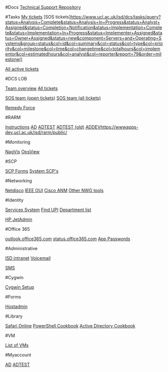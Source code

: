 #Docs
[Technical Support Repository](https://tsr.dcs.ucl.ac.uk)

#Tasks
[My tickets](https://www.ucl.ac.uk/isd/dcs/tasks/query?status=Analysis+Complete&status=Analysis+In+Progress&status=Analyst+Assigned&status=Completion+Notification&status=Implementation+Complete&status=Implementation+In+Progress&status=Implementer+Assigned&status=Owner+Assigned&status=new&analyst=%24USER&or&status=Analysis+Complete&status=Analysis+In+Progress&status=Analyst+Assigned&status=Completion+Notification&status=Implementation+Complete&status=Implementation+In+Progress&status=Implementer+Assigned&status=Owner+Assigned&status=new&implementor=%24USER&or&owner=%24USER&status=Analysis+Complete&status=Analysis+In+Progress&status=Analyst+Assigned&status=Completion+Notification&status=Implementation+Complete&status=Implementation+In+Progress&status=Implementer+Assigned&status=Owner+Assigned&status=new&group=status&col=id&col=summary&col=analyst&col=implementor&col=type&col=priority&col=milestone&col=component&col=time&col=changetime&col=pname&col=sname&col=totalhours&col=estimatedhours&col=reporter&report=7&order=priority)
[SOS tickets]https://www.ucl.ac.uk/isd/dcs/tasks/query?status=Analysis+Complete&status=Analysis+In+Progress&status=Analyst+Assigned&status=Completion+Notification&status=Implementation+Complete&status=Implementation+In+Progress&status=Implementer+Assigned&status=Owner+Assigned&status=new&component=Servers+and+Operating+Systems&group=status&col=id&col=summary&col=status&col=type&col=priority&col=milestone&col=time&col=changetime&col=totalhours&col=implementor&col=estimatedhours&col=analyst&col=reporter&report=79&order=milestone()

[All active tickets](https://www.ucl.ac.uk/isd/dcs/tasks/report/18?max=500)

#DCS LOB

[Team overview](https://www.ucl.ac.uk/isd/dcs/lob/query?status=accepted&status=assigned&status=new&status=reopened&status=scheduled&group=owner&report=5&order=priority)
[All tickets](https://www.ucl.ac.uk/isd/dcs/lob/query?status=accepted&status=assigned&status=closed&status=new&status=reopened&status=scheduled&col=id&col=summary&col=status&col=type&col=priority&col=component&col=time&report=5&desc=1&order=id)

[SOS team (open tickets)](https://www.ucl.ac.uk/isd/dcs/lob/query?owner=SOS&status=accepted&status=assigned&status=new&status=reopened&status=scheduled&or&status=accepted&status=assigned&status=new&status=reopened&status=scheduled&owner=0_Other&group=owner&col=id&col=summary&col=status&col=type&col=priority&col=time&col=reporter&report=2&order=status)
[SOS team (all tickets)](https://www.ucl.ac.uk/isd/dcs/lob/query?owner=SOS&status=accepted&status=assigned&status=closed&status=new&status=reopened&status=scheduled&or&status=accepted&status=assigned&status=closed&status=new&status=reopened&status=scheduled&owner=0_Other&or&owner=Management&status=accepted&status=assigned&status=closed&status=new&status=reopened&status=scheduled&col=id&col=summary&col=status&col=type&col=priority&col=time&col=reporter&report=2&desc=1&order=id)

[Remedy Force](https://ucl.my.salesforce.com/)

#RARM

[Instructions](https://wiki.ucl.ac.uk/display/MSOps/Active+Directory+Support)
[AD](https://wwwapps-live.ucl.ac.uk/isd/rarm/public)
[ADTEST](https://wwwapps-uat.ucl.ac.uk/isd/idapps/apps/rarm/public/)
[ADTEST (old)](https://wwwapps-uat.ucl.ac.uk/isd/rarm/public)
[ADDEV]()https://wwwapps-dev.ucl.ac.uk/isd/rarm/public/

#Monitoring

[NagVis](http://nagios-b.ucl-0.ucl.ac.uk/naemon/#/nagvis/frontend/nagvis-js/index.php?mod=Map&act=view&show=overview)
[OpsView](https://systems-nagios.ucl.ac.uk/)

#SCP

[SCP Forms](https://www.ucl.ac.uk/~ccaascp/paper.cgi?category=scp)
[System SCP's](https://www.ucl.ac.uk/~ccaascp/systemscp.html)

#Networking

[Netdisco](https://netdisco.ucl.ac.uk/)
[IEEE OUI](http://standards.ieee.org/develop/regauth/oui/public.html)
[Cisco ANM](https://anm-svr.nwg.ucl.ac.uk/)
[Other NWG tools](https://wiki.ucl.ac.uk/display/IGSW/Network+Services+-+Supporting+Services)

#Identity

[Services System](https://www.ucl.ac.uk/services/system?name=0000014S)
[Find UPI](https://identityapps.ucl.ac.uk/findUpi/logon)
[Department list](https://www.ucl.ac.uk/adminsys/upi/orgs/departments.php)

[HP JetAdmin](http://uclusers-pas1.uclusers.ucl.ac.uk:8000/wja/wja.application)

#Office 365

[outlook.office365.com](https://outlook.office365.com/)
[status.office365.com](https://portal.microsoftonline.com/servicestatus/servicestatus.aspx)
[App Passwords](https://account.activedirectory.windowsazure.com/AppPasswords.aspx)

#Administrative

[ISD intranet](https://www.ucl.ac.uk/isd/intranet)
[Voicemail](http://pcpabx.telcomm.ucl.ac.uk/user)

[SMS](http://www.e-freesms.com/)

#Cygwin

[Cygwin Setup](https://www.cygwin.com/setup-x86_64.exe)

#Forms

[Hostadmin](https://ucl.my.salesforce.com/?startURL=/apex/bmcservicedesk__ssredirect?type=sr%26id=a3S20000000LE4bEAG)

#Library

[Safari Online](http://proquest.safaribooksonline.com/?uicode=ucl)
[PowerShell Cookbook](http://proquest.safaribooksonline.com/book/-/9781449359195)
[Active Directory Cookbook](http://proquest.safaribooksonline.com/book/-/9781449361419)

#VM

[List of VMs](http://www.homepages.ucl.ac.uk/~ccaatgw/vm.html)

#Myaccount

[AD](https://www.ucl.ac.uk/myaccount/admin)
[ADTEST](https://myaccount-pp.ucl.ac.uk/admin)
